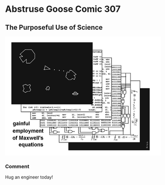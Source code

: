 # Abstruse Goose Comic 307
## The Purposeful Use of Science

![image](from_electrons_to_asteroids.png)
### Comment
Hug an engineer today!
